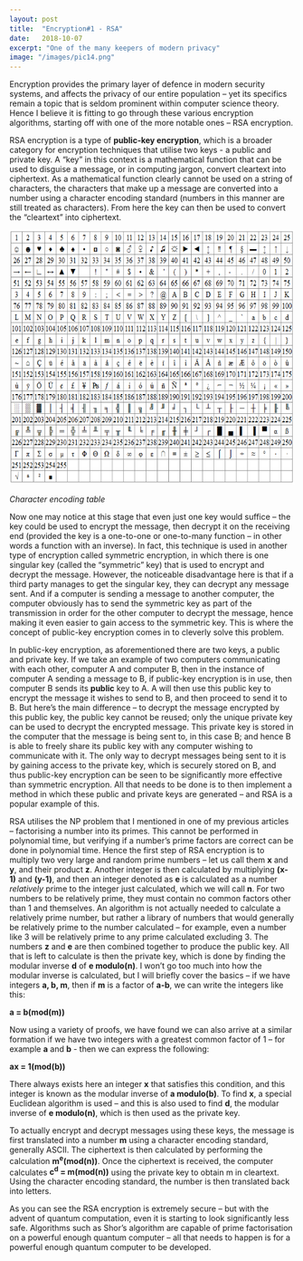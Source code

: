 ```yaml
---
layout: post
title:  "Encryption#1 - RSA"
date:   2018-10-07
excerpt: "One of the many keepers of modern privacy"
image: "/images/pic14.png"
---
```

Encryption provides the primary layer of defence in modern security systems, and affects the privacy of our entire population – yet its specifics remain a topic that is seldom prominent within computer science theory. Hence I believe it is fitting to go through these various encryption algorithms, starting off with one of the more notable ones – RSA encryption.

RSA encryption is a type of **public-key encryption**, which is a broader category for encryption techniques that utilise two keys -  a public and private key. A “key” in this context is a mathematical function that can be used to disguise a message, or in computing jargon, convert cleartext into ciphertext. As a mathematical function clearly cannot be used on a string of characters, the characters that make up a message are converted into a number using a character encoding standard (numbers in this manner are still treated as characters). From here the key can then be used to convert the “cleartext” into ciphertext. 

<img src = "/images/pic15.png" width = "600" height = "450" />

*Character encoding table*

Now one may notice at this stage that even just one key would suffice – the key could be used to encrypt the message, then decrypt it on the receiving end (provided the key is a one-to-one or one-to-many function – in other words a function with an inverse). In fact, this technique is used in another type of encryption called symmetric encryption, in which there is one singular key (called the “symmetric” key) that is used to encrypt and decrypt the message. However, the noticeable disadvantage here is that if a third party manages to get the singular key, they can decrypt any message sent. And if a computer is sending a message to another computer, the computer obviously has to send the symmetric key as part of the transmission in order for the other computer to decrypt the message, hence making it even easier to gain access to the symmetric key. This is where the concept of public-key encryption comes in to cleverly solve this problem.

In public-key encryption, as aforementioned there are two keys, a public and private key. If we take an example of two computers communicating with each other, computer A and computer B, then in the instance of computer A sending a message to B, if public-key encryption is in use, then computer B sends its **public** key to A. A will then use this public key to encrypt the message it wishes to send to B, and then proceed to send it to B. But here’s the main difference – to decrypt the message encrypted by this public key, the public key cannot be reused; only the unique private key can be used to decrypt the encrypted message. This private key is stored in the computer that the message is being sent to, in this case B; and hence B is able to freely share its public key with any computer wishing to communicate with it. The only way to decrypt messages being sent to it is by gaining access to the private key, which is securely stored on B, and thus public-key encryption can be seen to be significantly more effective than symmetric encryption. All that needs to be done is to then implement a method in which these public and private keys are generated – and RSA is a popular example of this.

RSA utilises the NP problem that I mentioned in one of my previous articles – factorising a number into its primes. This cannot be performed in polynomial time, but verifying if a number’s prime factors are correct can be done in polynomial time. Hence the first step of RSA encryption is to multiply two very large and random prime numbers – let us call them **x** and **y**, and their product **z**.  Another integer is then calculated by multiplying **(x-1)** and  **(y-1)**, and then an integer denoted as **e** is calculated as a number *relatively* prime to the integer just calculated, which we will call **n**. For two numbers to be relatively prime, they must contain no common factors other than 1 and themselves. An algorithm is not actually needed to calculate a relatively prime number, but rather a library of numbers that would generally be relatively prime to the number calculated – for example, even a number like 3 will be relatively prime to any prime calculated excluding 3. The numbers **z** and **e** are then combined together to produce the public key. All that is left to calculate is then the private key, which is done by finding the modular inverse **d** of **e modulo(n)**. I won’t go too much into how the modular inverse is calculated, but I will briefly cover the basics – if we have integers **a, b, m**, then if **m** is a factor of **a-b**, we can write the integers like this:

**a = b(mod(m))**

Now using a variety of proofs, we have found we can also arrive at a similar formation if we have two integers with a greatest common factor of 1 – for example **a** and **b** - then we can express the following:

**ax = 1(mod(b))**

There always exists here an integer **x** that satisfies this condition, and this integer is known as the modular inverse of **a modulo(b)**. To find **x**, a special Euclidean algorithm is used – and this is also used to find **d**, the modular inverse of **e modulo(n)**, which is then used as the private key.

To actually encrypt and decrypt messages using these keys, the message is first translated into a number **m** using a character encoding standard, generally ASCII. The ciphertext is then calculated by performing the calculation **m<sup>e</sup>(mod(n))**. Once the ciphertext is received, the computer calculates **c<sup>d</sup> = m(mod(n))** using the private key to obtain m in cleartext. Using the character encoding standard, the number is then translated back into letters.

As you can see the RSA encryption is extremely secure – but with the advent of quantum computation, even it is starting to look significantly less safe. Algorithms such as Shor’s algorithm are capable of prime factorisation on a powerful enough quantum computer – all that needs to happen is for a powerful enough quantum computer to be developed.


